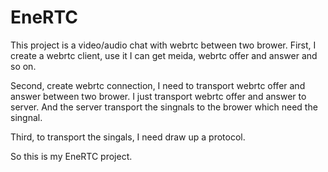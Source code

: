 EneRTC
======

This project is a video/audio chat with webrtc between two brower. 
First, I create a webrtc client, use it I can get meida, webrtc offer and answer and so on.

Second, create webrtc connection, I need to transport webrtc offer and answer between two brower. I just transport webrtc offer and answer to server. And the server transport the singnals to the brower which need the singnal.

Third, to transport the singals, I need draw up a protocol.

So this is my EneRTC project.
